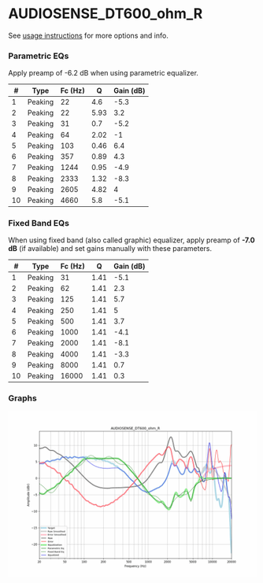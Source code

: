 # AUDIOSENSE_DT600_ohm_R
See [usage instructions](https://github.com/jaakkopasanen/AutoEq#usage) for more options and info.

### Parametric EQs
Apply preamp of -6.2 dB when using parametric equalizer.

|   # | Type    |   Fc (Hz) |    Q |   Gain (dB) |
|-----|---------|-----------|------|-------------|
|   1 | Peaking |        22 | 4.6  |        -5.3 |
|   2 | Peaking |        22 | 5.93 |         3.2 |
|   3 | Peaking |        31 | 0.7  |        -5.2 |
|   4 | Peaking |        64 | 2.02 |        -1   |
|   5 | Peaking |       103 | 0.46 |         6.4 |
|   6 | Peaking |       357 | 0.89 |         4.3 |
|   7 | Peaking |      1244 | 0.95 |        -4.9 |
|   8 | Peaking |      2333 | 1.32 |        -8.3 |
|   9 | Peaking |      2605 | 4.82 |         4   |
|  10 | Peaking |      4660 | 5.8  |        -5.1 |

### Fixed Band EQs
When using fixed band (also called graphic) equalizer, apply preamp of **-7.0 dB** (if available) and set gains manually with these parameters.

|   # | Type    |   Fc (Hz) |    Q |   Gain (dB) |
|-----|---------|-----------|------|-------------|
|   1 | Peaking |        31 | 1.41 |        -5.1 |
|   2 | Peaking |        62 | 1.41 |         2.3 |
|   3 | Peaking |       125 | 1.41 |         5.7 |
|   4 | Peaking |       250 | 1.41 |         5   |
|   5 | Peaking |       500 | 1.41 |         3.7 |
|   6 | Peaking |      1000 | 1.41 |        -4.1 |
|   7 | Peaking |      2000 | 1.41 |        -8.1 |
|   8 | Peaking |      4000 | 1.41 |        -3.3 |
|   9 | Peaking |      8000 | 1.41 |         0.7 |
|  10 | Peaking |     16000 | 1.41 |         0.3 |

### Graphs
![](./AUDIOSENSE_DT600_ohm_R.png)
